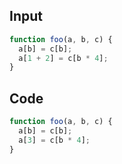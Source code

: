 
## Input

```javascript
function foo(a, b, c) {
  a[b] = c[b];
  a[1 + 2] = c[b * 4];
}

```

## Code

```javascript
function foo(a, b, c) {
  a[b] = c[b];
  a[3] = c[b * 4];
}

```
      